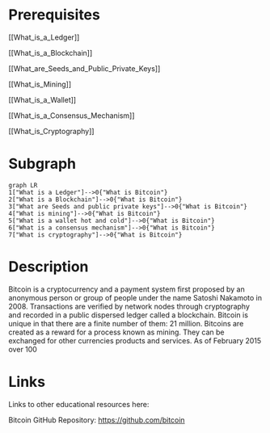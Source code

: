 # Prerequisites
[[What_is_a_Ledger]]


[[What_is_a_Blockchain]]


[[What_are_Seeds_and_Public_Private_Keys]]


[[What_is_Mining]]


[[What_is_a_Wallet]]


[[What_is_a_Consensus_Mechanism]]


[[What_is_Cryptography]]

# Subgraph

```mermaid
graph LR
1["What is a Ledger"]-->0{"What is Bitcoin"}
2["What is a Blockchain"]-->0{"What is Bitcoin"}
3["What are Seeds and public private keys"]-->0{"What is Bitcoin"}
4["What is mining"]-->0{"What is Bitcoin"}
5["What is a wallet hot and cold"]-->0{"What is Bitcoin"}
6["What is a consensus mechanism"]-->0{"What is Bitcoin"}
7["What is cryptography"]-->0{"What is Bitcoin"}
```



# Description
Bitcoin is a cryptocurrency and a payment system first proposed by an anonymous person or group of people under the name Satoshi Nakamoto in 2008. Transactions are verified by network nodes through cryptography and recorded in a public dispersed ledger called a blockchain. Bitcoin is unique in that there are a finite number of them: 21 million. Bitcoins are created as a reward for a process known as mining. They can be exchanged for other currencies products and services. As of February 2015 over 100

# Links
Links to other educational resources here:

Bitcoin GitHub Repository: https://github.com/bitcoin
